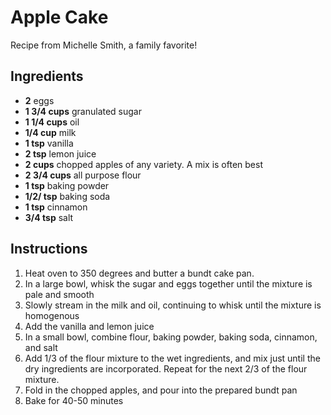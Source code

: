 # Apple Cake
Recipe from Michelle Smith, a family favorite!

## Ingredients
* **2** eggs
* **1 3/4 cups** granulated sugar
* **1 1/4 cups** oil
* **1/4 cup** milk
* **1 tsp** vanilla
* **2 tsp** lemon juice
* **2 cups** chopped apples of any variety. A mix is often best
* **2 3/4 cups** all purpose flour
* **1 tsp** baking powder
* **1/2/ tsp** baking soda
* **1 tsp** cinnamon
* **3/4 tsp** salt

## Instructions
1. Heat oven to 350 degrees and butter a bundt cake pan.
2. In a large bowl, whisk the sugar and eggs together until the mixture is pale and smooth
3. Slowly stream in the milk and oil, continuing to whisk until the mixture is homogenous
4. Add the vanilla and lemon juice
5. In a small bowl, combine flour, baking powder, baking soda, cinnamon, and salt
6. Add 1/3 of the flour mixture to the wet ingredients, and mix just until the dry ingredients are incorporated. Repeat for the next 2/3 of the flour mixture.
7. Fold in the chopped apples, and pour into the prepared bundt pan
8. Bake for 40-50 minutes